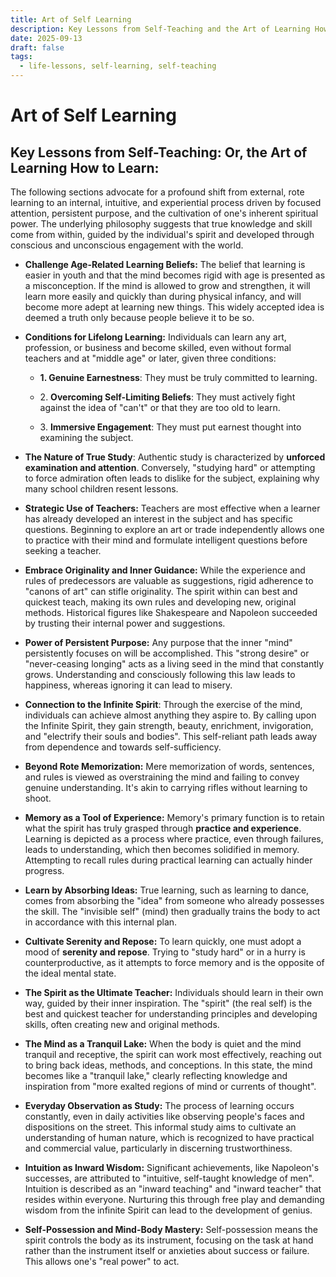 ```yaml
---
title: Art of Self Learning
description: Key Lessons from Self-Teaching and the Art of Learning How to Learn
date: 2025-09-13
draft: false
tags:
  - life-lessons, self-learning, self-teaching
---
```

# Art of Self Learning

## **Key Lessons from Self-Teaching: Or, the Art of Learning How to Learn:**

The following sections advocate for a profound shift from external, rote learning to an internal, intuitive, and experiential process driven by focused attention, persistent purpose, and the cultivation of one's inherent spiritual power. The underlying philosophy suggests that true knowledge and skill come from within, guided by the individual's spirit and developed through conscious and unconscious engagement with the world.

*   **Challenge Age-Related Learning Beliefs:** The belief that learning is easier in youth and that the mind becomes rigid with age is presented as a misconception. If the mind is allowed to grow and strengthen, it will learn more easily and quickly than during physical infancy, and will become more adept at learning new things. This widely accepted idea is deemed a truth only because people believe it to be so.
    
*   **Conditions for Lifelong Learning:** Individuals can learn any art, profession, or business and become skilled, even without formal teachers and at "middle age" or later, given three conditions:
    
    *   **1\. Genuine Earnestness**: They must be truly committed to learning.
        
    *   2\. **Overcoming Self-Limiting Beliefs**: They must actively fight against the idea of "can't" or that they are too old to learn.
        
    *   3\. **Immersive Engagement**: They must put earnest thought into examining the subject.
        
*   **The Nature of True Study**: Authentic study is characterized by **unforced examination and attention**. Conversely, "studying hard" or attempting to force admiration often leads to dislike for the subject, explaining why many school children resent lessons.
    
*   **Strategic Use of Teachers:** Teachers are most effective when a learner has already developed an interest in the subject and has specific questions. Beginning to explore an art or trade independently allows one to practice with their mind and formulate intelligent questions before seeking a teacher.
    
*   **Embrace Originality and Inner Guidance:** While the experience and rules of predecessors are valuable as suggestions, rigid adherence to "canons of art" can stifle originality. The spirit within can best and quickest teach, making its own rules and developing new, original methods. Historical figures like Shakespeare and Napoleon succeeded by trusting their internal power and suggestions.
    
*   **Power of Persistent Purpose:** Any purpose that the inner "mind" persistently focuses on will be accomplished. This "strong desire" or "never-ceasing longing" acts as a living seed in the mind that constantly grows. Understanding and consciously following this law leads to happiness, whereas ignoring it can lead to misery.
    
*   **Connection to the Infinite Spirit**: Through the exercise of the mind, individuals can achieve almost anything they aspire to. By calling upon the Infinite Spirit, they gain strength, beauty, enrichment, invigoration, and "electrify their souls and bodies". This self-reliant path leads away from dependence and towards self-sufficiency.
    
*   **Beyond Rote Memorization:** Mere memorization of words, sentences, and rules is viewed as overstraining the mind and failing to convey genuine understanding. It's akin to carrying rifles without learning to shoot.
    
*   **Memory as a Tool of Experience:** Memory's primary function is to retain what the spirit has truly grasped through **practice and experience**. Learning is depicted as a process where practice, even through failures, leads to understanding, which then becomes solidified in memory. Attempting to recall rules during practical learning can actually hinder progress.
    
*   **Learn by Absorbing Ideas:** True learning, such as learning to dance, comes from absorbing the "idea" from someone who already possesses the skill. The "invisible self" (mind) then gradually trains the body to act in accordance with this internal plan.
    
*   **Cultivate Serenity and Repose:** To learn quickly, one must adopt a mood of **serenity and repose**. Trying to "study hard" or in a hurry is counterproductive, as it attempts to force memory and is the opposite of the ideal mental state.
    
*   **The Spirit as the Ultimate Teacher:** Individuals should learn in their own way, guided by their inner inspiration. The "spirit" (the real self) is the best and quickest teacher for understanding principles and developing skills, often creating new and original methods.
    
*   **The Mind as a Tranquil Lake:** When the body is quiet and the mind tranquil and receptive, the spirit can work most effectively, reaching out to bring back ideas, methods, and conceptions. In this state, the mind becomes like a "tranquil lake," clearly reflecting knowledge and inspiration from "more exalted regions of mind or currents of thought".
    
*   **Everyday Observation as Study:** The process of learning occurs constantly, even in daily activities like observing people's faces and dispositions on the street. This informal study aims to cultivate an understanding of human nature, which is recognized to have practical and commercial value, particularly in discerning trustworthiness.
    
*   **Intuition as Inward Wisdom:** Significant achievements, like Napoleon's successes, are attributed to "intuitive, self-taught knowledge of men". Intuition is described as an "inward teaching" and "inward teacher" that resides within everyone. Nurturing this through free play and demanding wisdom from the infinite Spirit can lead to the development of genius.
    
*   **Self-Possession and Mind-Body Mastery:** Self-possession means the spirit controls the body as its instrument, focusing on the task at hand rather than the instrument itself or anxieties about success or failure. This allows one's "real power" to act.